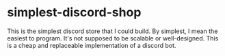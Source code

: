 # simplest-discord-shop
This is the simplest discord store that I could build. By simplest, I mean the easiest to program. It's not supposed to be scalable or well-designed. This is a cheap and replaceable implementation of a discord bot.
